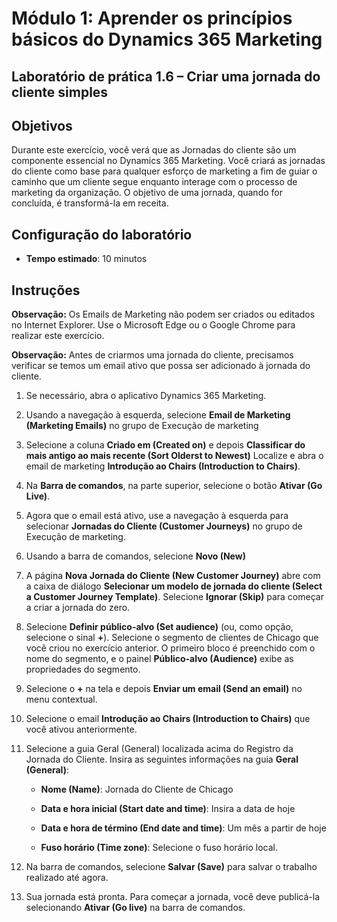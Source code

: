﻿---
lab:
    title: 'Laboratório 1.6: Criar uma jornada do cliente simples'
    module: 'Módulo 1: Aprender os princípios básicos do Dynamics 365 Marketing'
---

Módulo 1: Aprender os princípios básicos do Dynamics 365 Marketing
========================

## Laboratório de prática 1.6 – Criar uma jornada do cliente simples

## Objetivos

Durante este exercício, você verá que as Jornadas do cliente são um componente essencial no Dynamics 365 Marketing. Você criará as jornadas do cliente como base para qualquer esforço de marketing a fim de guiar o caminho que um cliente segue enquanto interage com o processo de marketing da organização. O objetivo de uma jornada, quando for concluída, é transformá-la em receita.

## Configuração do laboratório

  - **Tempo estimado**: 10 minutos

## Instruções

**Observação:** Os Emails de Marketing não podem ser criados ou editados no Internet Explorer. Use o Microsoft Edge ou o Google Chrome para realizar este exercício.

**Observação:** Antes de criarmos uma jornada do cliente, precisamos verificar se temos um email ativo que possa ser adicionado à jornada do cliente. 

1. Se necessário, abra o aplicativo Dynamics 365 Marketing. 

2. Usando a navegação à esquerda, selecione **Email de Marketing (Marketing Emails)** no grupo de Execução de marketing

3. Selecione a coluna **Criado em (Created on)** e depois **Classificar do mais antigo ao mais recente (Sort Olderst to Newest)** Localize e abra o email de marketing **Introdução ao Chairs (Introduction to Chairs)**. 

4. Na **Barra de comandos**, na parte superior, selecione o botão **Ativar (Go Live)**. 

5. Agora que o email está ativo, use a navegação à esquerda para selecionar **Jornadas do Cliente (Customer Journeys)** no grupo de Execução de marketing.

6. Usando a barra de comandos, selecione **Novo (New)** 

7. A página **Nova Jornada do Cliente (New Customer Journey)** abre com a caixa de diálogo **Selecionar um modelo de jornada do cliente (Select a Customer Journey Template)**. Selecione **Ignorar (Skip)** para começar a criar a jornada do zero.

8. Selecione **Definir público-alvo (Set audience)** (ou, como opção, selecione o sinal **+**). Selecione o segmento de clientes de Chicago que você criou no exercício anterior. O primeiro bloco é preenchido com o nome do segmento, e o painel **Público-alvo (Audience)** exibe as propriedades do segmento.

9. Selecione o **+** na tela e depois **Enviar um email (Send an email)** no menu contextual.

10. Selecione o email **Introdução ao Chairs (Introduction to Chairs)** que você ativou anteriormente. 

11. Selecione a guia Geral (General) localizada acima do Registro da Jornada do Cliente. Insira as seguintes informações na guia **Geral (General)**:

	- **Nome (Name)**: Jornada do Cliente de Chicago

	- **Data e hora inicial (Start date and time)**: Insira a data de hoje

	- **Data e hora de término (End date and time)**: Um mês a partir de hoje

	- **Fuso horário (Time zone)**: Selecione o fuso horário local. 

12. Na barra de comandos, selecione **Salvar (Save)** para salvar o trabalho realizado até agora.

13. Sua jornada está pronta. Para começar a jornada, você deve publicá-la selecionando **Ativar (Go live)** na barra de comandos.
